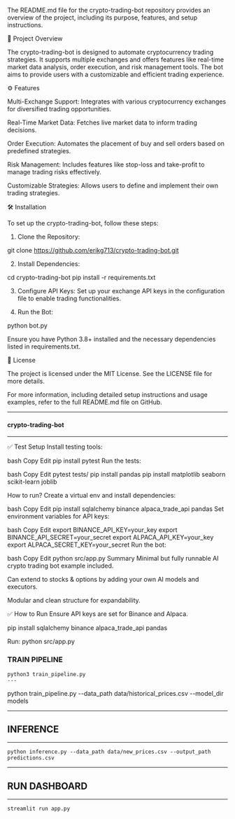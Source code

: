 The README.md file for the crypto-trading-bot repository provides an overview of the project, including its purpose, features, and setup instructions. 

🚀 Project Overview

The crypto-trading-bot is designed to automate cryptocurrency trading strategies.  It supports multiple exchanges and offers features like real-time market data analysis, order execution, and risk management tools.  The bot aims to provide users with a customizable and efficient trading experience. 

⚙️ Features

Multi-Exchange Support: Integrates with various cryptocurrency exchanges for diversified trading opportunities.

Real-Time Market Data: Fetches live market data to inform trading decisions.

Order Execution: Automates the placement of buy and sell orders based on predefined strategies.

Risk Management: Includes features like stop-loss and take-profit to manage trading risks effectively.

Customizable Strategies: Allows users to define and implement their own trading strategies. 


🛠️ Installation

To set up the crypto-trading-bot, follow these steps: 

1. Clone the Repository:

git clone https://github.com/erikg713/crypto-trading-bot.git





2. Install Dependencies:

cd crypto-trading-bot
pip install -r requirements.txt





3. Configure API Keys: Set up your exchange API keys in the configuration file to enable trading functionalities.


4. Run the Bot:

python bot.py





Ensure you have Python 3.8+ installed and the necessary dependencies listed in requirements.txt. 

📄 License

The project is licensed under the MIT License.  See the LICENSE file for more details. 

For more information, including detailed setup instructions and usage examples, refer to the full README.md file on GitHub. 



-------------------------------
#### crypto-trading-bot ####
-------------------------------

✅ Test Setup
Install testing tools:

bash
Copy
Edit
pip install pytest
Run the tests:

bash
Copy
Edit
pytest tests/
pip install pandas
pip install matplotlib
seaborn 
scikit-learn 
joblib


How to run?
Create a virtual env and install dependencies:

bash
Copy
Edit
pip install sqlalchemy binance alpaca_trade_api pandas
Set environment variables for API keys:

bash
Copy
Edit
export BINANCE_API_KEY=your_key
export BINANCE_API_SECRET=your_secret
export ALPACA_API_KEY=your_key
export ALPACA_SECRET_KEY=your_secret
Run the bot:

bash
Copy
Edit
python src/app.py
Summary
Minimal but fully runnable AI crypto trading bot example included.

Can extend to stocks & options by adding your own AI models and executors.

Modular and clean structure for expandability.

✅ How to Run
Ensure API keys are set for Binance and Alpaca.

pip install sqlalchemy binance alpaca_trade_api pandas

Run: python src/app.py

### TRAIN PIPELINE ###
```
python3 train_pipeline.py
---
```
python train_pipeline.py --data_path data/historical_prices.csv --model_dir models

--------------------------
## INFERENCE ##
----------------------
```
python inference.py --data_path data/new_prices.csv --output_path predictions.csv
```

---------------------------
## RUN DASHBOARD ##
--------------------------
```
streamlit run app.py
```


